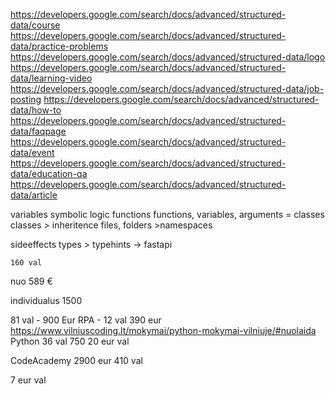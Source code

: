 https://developers.google.com/search/docs/advanced/structured-data/course
https://developers.google.com/search/docs/advanced/structured-data/practice-problems
https://developers.google.com/search/docs/advanced/structured-data/logo
https://developers.google.com/search/docs/advanced/structured-data/learning-video
https://developers.google.com/search/docs/advanced/structured-data/job-posting
https://developers.google.com/search/docs/advanced/structured-data/how-to
https://developers.google.com/search/docs/advanced/structured-data/faqpage
https://developers.google.com/search/docs/advanced/structured-data/event
https://developers.google.com/search/docs/advanced/structured-data/education-qa
https://developers.google.com/search/docs/advanced/structured-data/article



variables
symbolic logic
functions
functions, variables, arguments = classes
classes > inheritence
files, folders >namespaces 

sideeffects
types > typehints -> fastapi





    160 val 
nuo 589 €

individualus 1500


81 val - 900 Eur
RPA - 12 val 390 eur
https://www.vilniuscoding.lt/mokymai/python-mokymai-vilniuje/#nuolaida
Python 36 val 750
20 eur val

CodeAcademy
2900 eur 410 val

7 eur val
